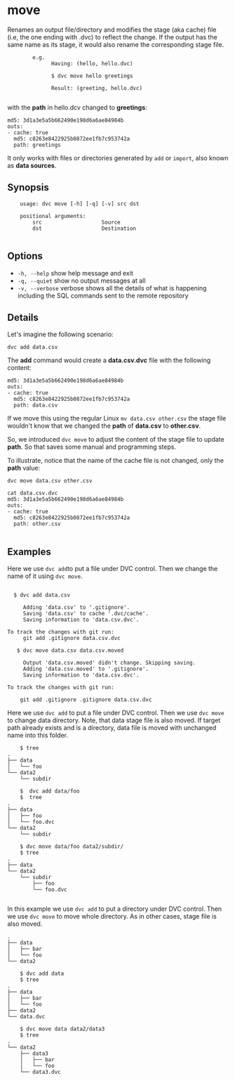# move

Renames an output file/directory and modifies the stage (aka cache) file (i.e, 
the one ending with .dvc) to reflect the change. If the output has the same 
name as its stage, it would also rename the corresponding stage file.

```
        e.g.
              Having: (hello, hello.dvc)

              $ dvc move hello greetings

              Result: (greeting, hello.dvc)
	      
```
with the **path** in hello.dcv changed to **greetings**:

```text
md5: 3d1a3e5a5b662490e198d6a6ae84984b
outs:
- cache: true
  md5: c8263e8422925b0872ee1fb7c953742a
  path: greetings
```


It only works with files or directories generated by `add` or `import`, also 
known as **data sources**.

 

## Synopsis

```text 
    usage: dvc move [-h] [-q] [-v] src dst

    positional arguments:
        src                   Source
        dst                   Destination
   
```

## Options

 *  `-h, --help`            show help message and exit
 *  `-q, --quiet`           show no output messages at all
 *  `-v, --verbose`         verbose shows all the details of what is happening 
 including the SQL commands sent to the remote repository

## Details


Let's imagine the following scenario:

```
dvc add data.csv
```

The **add** command would create a **data.csv.dvc** file with the following 
content:

```text
md5: 3d1a3e5a5b662490e198d6a6ae84984b
outs:
- cache: true
  md5: c8263e8422925b0872ee1fb7c953742a
  path: data.csv
```

If we move this using the regular Linux `mv data.csv other.csv` the stage file 
wouldn't know that we changed the **path** of **data.csv** to **other.csv**.  

So, we introduced `dvc move` to adjust the content of the stage file to update
 **path**.  So that saves some manual and programming steps.

To illustrate, notice that the name of the cache file is not changed, only the 
**path** value:

```text
dvc move data.csv other.csv

cat data.csv.dvc
md5: 3d1a3e5a5b662490e198d6a6ae84984b
outs:
- cache: true
  md5: c8263e8422925b0872ee1fb7c953742a
  path: other.csv


```


## Examples
Here we use `dvc add`to put a file under DVC control.  Then we change the name
of it using `dvc move`.

```text

  $ dvc add data.csv
     
     Adding 'data.csv' to '.gitignore'.
     Saving 'data.csv' to cache '.dvc/cache'.
     Saving information to 'data.csv.dvc'.

To track the changes with git run:
     git add .gitignore data.csv.dvc
     
   $ dvc move data.csv data.csv.moved
     
     Output 'data.csv.moved' didn't change. Skipping saving.
     Adding 'data.csv.moved' to '.gitignore'.
     Saving information to 'data.csv.dvc'.

To track the changes with git run:

	git add .gitignore .gitignore data.csv.dvc  
```
Here we use `dvc add` to put a file under DVC control. Then we use `dvc move`
to change data directory. Note, that data stage file is also moved. If target 
path already exists and is a directory, data file is moved with unchanged name
into this folder.

```dvc
    $ tree
.
├── data
│   └── foo
└── data2
    └── subdir

    $  dvc add data/foo
    $  tree
.
├── data
│   ├── foo
│   └── foo.dvc
└── data2
    └── subdir

    $ dvc move data/foo data2/subdir/
    $ tree
.
├── data
└── data2
    └── subdir
        ├── foo
        └── foo.dvc


```

In this example we use `dvc add` to put a directory under DVC control. 
Then we use `dvc move` to move whole directory. As in other cases, 
stage file is also moved.
```dvc
.
├── data
│   ├── bar
│   └── foo
└── data2

    $ dvc add data
    $ tree
.
├── data
│   ├── bar
│   └── foo
├── data2
└── data.dvc

    $ dvc move data data2/data3
    $ tree
.
└── data2
    ├── data3
    │   ├── bar
    │   └── foo
    └── data3.dvc

```

